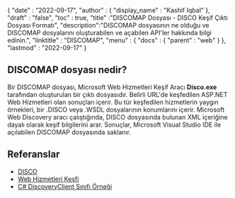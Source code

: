 {
  "date" : "2022-09-17",
  "author" : {
    "display_name" : "Kashif Iqbal"
},
  "draft" : "false",
  "toc" : true,
  "title" :"DISCOMAP Dosyası - DISCO Keşif Çıktı Dosyası Formatı",
  "description":"DISCOMAP dosyasının ne olduğu ve DISCOMAP dosyalarını oluşturabilen ve açabilen API'ler hakkında bilgi edinin.",
  "linktitle" : "DISCOMAP",
  "menu" : {
    "docs" : {
      "parent" : "web"
}
},
  "lastmod" : "2022-09-17"
}

## DISCOMAP dosyası nedir?

Bir DISCOMAP dosyası, Microsoft Web Hizmetleri Keşif Aracı **Disco.exe** tarafından oluşturulan bir çıktı dosyasıdır. Belirli URL'de keşfedilen ASP.NET Web Hizmetleri olan sonuçları içerir. Bu tür keşfedilen hizmetlerin yaygın örnekleri, bir .DISCO veya .WSDL dosyalarının konumlarını içerir. Microsoft Web Discovery aracı çalıştığında, DISCO dosyasında bulunan XML içeriğine dayalı olarak keşif bilgilerini arar. Sonuçlar, Microsoft Visual Studio IDE ile açılabilen DISCOMAP dosyasında saklanır.

## Referanslar

* [DISCO](https://appsource.microsoft.com/en-us/product/office/WA104381894)
* [Web Hizmetleri Keşfi](https://en.wikipedia.org/wiki/Web_Services_Discovery)
* [C# DiscoveryClient Sınıfı Örneği](https://learn.microsoft.com/en-us/dotnet/api/system.web.services.discovery.discoveryclientprotocol?view=netframework-4.8)

